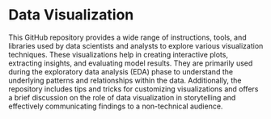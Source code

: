 # Data Visualization

This GitHub repository provides a wide range of instructions, tools, and libraries used by data scientists and analysts to explore various visualization techniques.
These visualizations help in creating interactive plots, extracting insights, and evaluating model results. 
They are primarily used during the exploratory data analysis (EDA) phase to understand the underlying patterns and relationships within the data. 
Additionally, the repository includes tips and tricks for customizing visualizations and offers a brief discussion on the role of data visualization in storytelling and effectively communicating findings to a non-technical audience.
